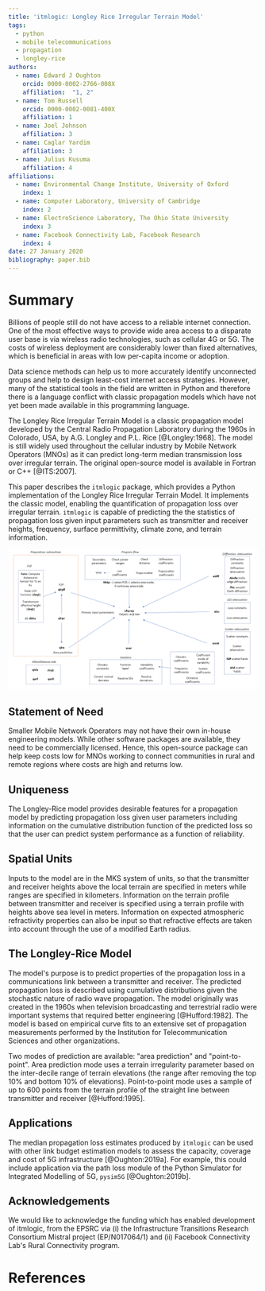 ```yaml
---
title: 'itmlogic: Longley Rice Irregular Terrain Model'
tags:
  - python
  - mobile telecommunications
  - propagation
  - longley-rice
authors:
  - name: Edward J Oughton
    orcid: 0000-0002-2766-008X
    affiliation:  "1, 2"
  - name: Tom Russell
    orcid: 0000-0002-0081-400X
    affiliation: 1
  - name: Joel Johnson
    affiliation: 3
  - name: Caglar Yardim
    affiliation: 3
  - name: Julius Kusuma
    affiliation: 4
affiliations:
  - name: Environmental Change Institute, University of Oxford
    index: 1
  - name: Computer Laboratory, University of Cambridge
    index: 2
  - name: ElectroScience Laboratory, The Ohio State University
    index: 3
  - name: Facebook Connectivity Lab, Facebook Research
    index: 4
date: 27 January 2020
bibliography: paper.bib
---
```


# Summary

Billions of people still do not have access to a reliable internet connection. One of the most effective ways to provide wide area access to a disparate user base is via wireless radio technologies, such as cellular 4G or 5G. The costs of wireless deployment are considerably lower than fixed alternatives, which is beneficial in areas with low per-capita income or adoption.

Data science methods can help us to more accurately identify unconnected groups and help to design least-cost internet access strategies. However, many of the statistical tools in the field are written in Python and therefore there is a language conflict with classic propagation models which have not yet been made available in this programming language.

The Longley Rice Irregular Terrain Model is a classic propagation model developed by the Central Radio Propagation Laboratory during the 1960s in Colorado, USA, by A.G. Longley and P.L. Rice [@Longley:1968]. The model is still widely used throughout the cellular industry by Mobile Network Operators (MNOs) as it can predict long-term median transmission loss over irregular terrain. The original open-source model is available in Fortran or C++ [@ITS:2007].

This paper describes the ``itmlogic`` package, which provides a Python implementation of the Longley Rice Irregular Terrain Model. It implements the classic model, enabling the quantification of propagation loss over irregular terrain. ``itmlogic`` is capable of predicting the the statistics of propagation loss given input parameters such as transmitter and receiver heights, frequency, surface permittivity, climate zone, and terrain information.

![Longley-Rice Irregular Terrain Model Scripts, Routines and Functions](lritm_box_diagram.png)

## Statement of Need

Smaller Mobile Network Operators may not have their own in-house engineering models. While other software packages are available, they need to be commercially licensed. Hence, this open-source package can help keep costs low for MNOs working to connect communities in rural and remote regions where costs are high and returns low.

## Uniqueness

The Longley-Rice model provides desirable features for a propagation model by predicting propagation loss given user parameters including information on the cumulative distribution function of the predicted loss so that the user can predict system performance as a function of reliability.

## Spatial Units

Inputs to the model are in the MKS system of units, so that the transmitter and receiver heights above the local terrain are specified in meters while ranges are specified in kilometers. Information on the terrain profile between transmitter and receiver is specified using a terrain profile with heights above sea level in meters. Information on expected atmospheric refractivity properties can also be input so that refractive effects are taken into account through the use of a modified Earth radius.

## The Longley-Rice Model

The model's purpose is to predict properties of the propagation loss in a communications link between a transmitter and receiver. The predicted propagation loss is described using cumulative distributions given the stochastic nature of radio wave propagation. The model originally was created in the 1960s when television broadcasting and terrestrial radio were important systems that required better engineering [@Hufford:1982]. The model is based on empirical curve fits to an extensive set of propagation measurements performed by the Institution for Telecommunication Sciences and other organizations.

Two modes of prediction are available: "area prediction" and "point-to-point". Area prediction mode uses a terrain irregularity parameter based on the inter-decile range of terrain elevations (the range after removing the top 10% and bottom 10% of elevations). Point-to-point mode uses a sample of up to 600 points from the terrain profile of the straight line between transmitter and receiver [@Hufford:1995].

## Applications

The median propagation loss estimates produced by ``itmlogic`` can be used with other link budget estimation models to assess the capacity, coverage and cost of 5G infrastructure [@Oughton:2019a]. For example, this could include application via the path loss module of the Python Simulator for Integrated Modelling of 5G, ``pysim5G`` [@Oughton:2019b].

## Acknowledgements

We would like to acknowledge the funding which has enabled development of itmlogic, from the EPSRC via (i) the Infrastructure Transitions Research Consortium Mistral project (EP/N017064/1) and (ii) Facebook Connectivity Lab's Rural Connectivity program.

# References
